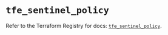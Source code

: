 # `tfe_sentinel_policy`

Refer to the Terraform Registry for docs: [`tfe_sentinel_policy`](https://registry.terraform.io/providers/hashicorp/tfe/0.68.0/docs/resources/sentinel_policy).
